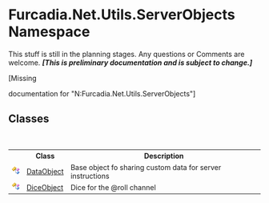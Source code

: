 # Furcadia.Net.Utils.ServerObjects Namespace
This stuff is still in the planning stages. Any questions or Comments are welcome. _**\[This is preliminary documentation and is subject to change.\]**_

\[Missing <summary> documentation for "N:Furcadia.Net.Utils.ServerObjects"\]


## Classes
&nbsp;<table><tr><th></th><th>Class</th><th>Description</th></tr><tr><td>![Public class](media/pubclass.gif "Public class")</td><td><a href="T_Furcadia_Net_Utils_ServerObjects_DataObject">DataObject</a></td><td>
Base object fo sharing custom data for server instructions</td></tr><tr><td>![Public class](media/pubclass.gif "Public class")</td><td><a href="T_Furcadia_Net_Utils_ServerObjects_DiceObject">DiceObject</a></td><td>
Dice for the @roll channel</td></tr></table>&nbsp;
